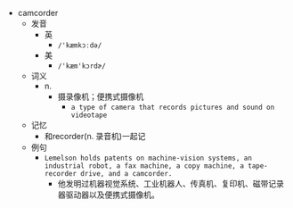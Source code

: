 - camcorder
  - 发音
    - 英
      - `/'kæmkɔːdə/`
    - 美
      - `/'kæm'kɔrdɚ/`
  - 词义
    - n.
      - 摄录像机；便携式摄像机
        - `a type of camera that records pictures and sound on  videotape `
  - 记忆
    - 和recorder(n. 录音机)一起记
  - 例句
    - `Lemelson holds patents on machine-vision systems, an industrial robot, a fax machine, a copy machine, a tape-recorder drive, and a camcorder.`
      - 他发明过机器视觉系统、工业机器人、传真机、复印机、磁带记录器驱动器以及便携式摄像机。

